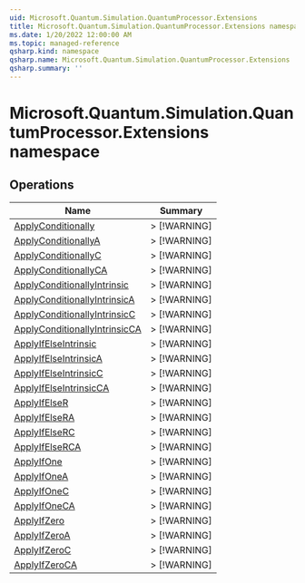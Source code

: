 ```yaml
---
uid: Microsoft.Quantum.Simulation.QuantumProcessor.Extensions
title: Microsoft.Quantum.Simulation.QuantumProcessor.Extensions namespace
ms.date: 1/20/2022 12:00:00 AM
ms.topic: managed-reference
qsharp.kind: namespace
qsharp.name: Microsoft.Quantum.Simulation.QuantumProcessor.Extensions
qsharp.summary: ''
---
```


# Microsoft.Quantum.Simulation.QuantumProcessor.Extensions namespace




<!-- summaries -->

## Operations

| Name | Summary |
|------|---------|
|[ApplyConditionally](xref:Microsoft.Quantum.Simulation.QuantumProcessor.Extensions.ApplyConditionally) |> [!WARNING] |
|[ApplyConditionallyA](xref:Microsoft.Quantum.Simulation.QuantumProcessor.Extensions.ApplyConditionallyA) |> [!WARNING] |
|[ApplyConditionallyC](xref:Microsoft.Quantum.Simulation.QuantumProcessor.Extensions.ApplyConditionallyC) |> [!WARNING] |
|[ApplyConditionallyCA](xref:Microsoft.Quantum.Simulation.QuantumProcessor.Extensions.ApplyConditionallyCA) |> [!WARNING] |
|[ApplyConditionallyIntrinsic](xref:Microsoft.Quantum.Simulation.QuantumProcessor.Extensions.ApplyConditionallyIntrinsic) |> [!WARNING] |
|[ApplyConditionallyIntrinsicA](xref:Microsoft.Quantum.Simulation.QuantumProcessor.Extensions.ApplyConditionallyIntrinsicA) |> [!WARNING] |
|[ApplyConditionallyIntrinsicC](xref:Microsoft.Quantum.Simulation.QuantumProcessor.Extensions.ApplyConditionallyIntrinsicC) |> [!WARNING] |
|[ApplyConditionallyIntrinsicCA](xref:Microsoft.Quantum.Simulation.QuantumProcessor.Extensions.ApplyConditionallyIntrinsicCA) |> [!WARNING] |
|[ApplyIfElseIntrinsic](xref:Microsoft.Quantum.Simulation.QuantumProcessor.Extensions.ApplyIfElseIntrinsic) |> [!WARNING] |
|[ApplyIfElseIntrinsicA](xref:Microsoft.Quantum.Simulation.QuantumProcessor.Extensions.ApplyIfElseIntrinsicA) |> [!WARNING] |
|[ApplyIfElseIntrinsicC](xref:Microsoft.Quantum.Simulation.QuantumProcessor.Extensions.ApplyIfElseIntrinsicC) |> [!WARNING] |
|[ApplyIfElseIntrinsicCA](xref:Microsoft.Quantum.Simulation.QuantumProcessor.Extensions.ApplyIfElseIntrinsicCA) |> [!WARNING] |
|[ApplyIfElseR](xref:Microsoft.Quantum.Simulation.QuantumProcessor.Extensions.ApplyIfElseR) |> [!WARNING] |
|[ApplyIfElseRA](xref:Microsoft.Quantum.Simulation.QuantumProcessor.Extensions.ApplyIfElseRA) |> [!WARNING] |
|[ApplyIfElseRC](xref:Microsoft.Quantum.Simulation.QuantumProcessor.Extensions.ApplyIfElseRC) |> [!WARNING] |
|[ApplyIfElseRCA](xref:Microsoft.Quantum.Simulation.QuantumProcessor.Extensions.ApplyIfElseRCA) |> [!WARNING] |
|[ApplyIfOne](xref:Microsoft.Quantum.Simulation.QuantumProcessor.Extensions.ApplyIfOne) |> [!WARNING] |
|[ApplyIfOneA](xref:Microsoft.Quantum.Simulation.QuantumProcessor.Extensions.ApplyIfOneA) |> [!WARNING] |
|[ApplyIfOneC](xref:Microsoft.Quantum.Simulation.QuantumProcessor.Extensions.ApplyIfOneC) |> [!WARNING] |
|[ApplyIfOneCA](xref:Microsoft.Quantum.Simulation.QuantumProcessor.Extensions.ApplyIfOneCA) |> [!WARNING] |
|[ApplyIfZero](xref:Microsoft.Quantum.Simulation.QuantumProcessor.Extensions.ApplyIfZero) |> [!WARNING] |
|[ApplyIfZeroA](xref:Microsoft.Quantum.Simulation.QuantumProcessor.Extensions.ApplyIfZeroA) |> [!WARNING] |
|[ApplyIfZeroC](xref:Microsoft.Quantum.Simulation.QuantumProcessor.Extensions.ApplyIfZeroC) |> [!WARNING] |
|[ApplyIfZeroCA](xref:Microsoft.Quantum.Simulation.QuantumProcessor.Extensions.ApplyIfZeroCA) |> [!WARNING] |


<!-- /summaries -->
